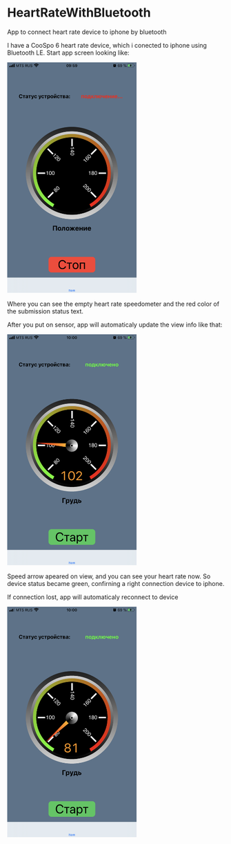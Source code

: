 # HeartRateWithBluetooth
App to connect heart rate device to iphone by bluetooth

I have a CooSpo 6 heart rate device, which i conected to iphone using Bluetooth LE.
Start app screen looking like:

<img src="https://github.com/Serzherio/HeartRateWithBluetooth/blob/main/Screenshotes/1.PNG" width="300" />

Where you can see the empty heart rate speedometer and the red color of the submission status text.

After you put on sensor, app will automaticaly update the view info like that:

<img src="https://github.com/Serzherio/HeartRateWithBluetooth/blob/main/Screenshotes/2.PNG" width="300" />

Speed arrow apeared on view, and you can see your heart rate now. So device status became green, confirning a right connection device to iphone.

If connection lost, app will automaticaly reconnect to device

<img src="https://github.com/Serzherio/HeartRateWithBluetooth/blob/main/Screenshotes/3.PNG" width="300" />
